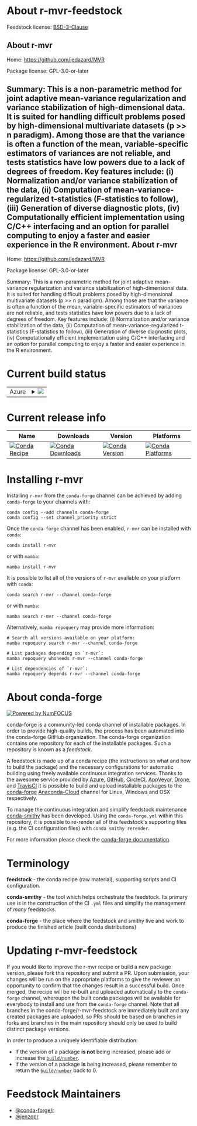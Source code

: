 About r-mvr-feedstock
=====================

Feedstock license: [BSD-3-Clause](https://github.com/conda-forge/r-mvr-feedstock/blob/main/LICENSE.txt)

About r-mvr
-----------

Home: https://github.com/jedazard/MVR

Package license: GPL-3.0-or-later

Summary: This is a non-parametric method for joint adaptive mean-variance regularization and variance stabilization of high-dimensional data. It is suited for handling difficult problems posed by high-dimensional multivariate datasets (p >> n paradigm). Among those are that the variance is often a function of the mean, variable-specific estimators of variances are not reliable, and tests statistics have low powers due to a lack of degrees of freedom. Key features include: (i) Normalization and/or variance stabilization of the data, (ii) Computation of mean-variance-regularized t-statistics (F-statistics to follow), (iii) Generation of diverse diagnostic plots, (iv) Computationally efficient implementation using C/C++ interfacing and an option for parallel computing to enjoy a faster and easier experience in the R environment.
About r-mvr
-----------

Home: https://github.com/jedazard/MVR

Package license: GPL-3.0-or-later

Summary: This is a non-parametric method for joint adaptive mean-variance regularization and variance stabilization of high-dimensional data. It is suited for handling difficult problems posed by high-dimensional multivariate datasets (p >> n paradigm). Among those are that the variance is often a function of the mean, variable-specific estimators of variances are not reliable, and tests statistics have low powers due to a lack of degrees of freedom. Key features include: (i) Normalization and/or variance stabilization of the data, (ii) Computation of mean-variance-regularized t-statistics (F-statistics to follow), (iii) Generation of diverse diagnostic plots, (iv) Computationally efficient implementation using C/C++ interfacing and an option for parallel computing to enjoy a faster and easier experience in the R environment.

Current build status
====================


<table>
    
  <tr>
    <td>Azure</td>
    <td>
      <details>
        <summary>
          <a href="https://dev.azure.com/conda-forge/feedstock-builds/_build/latest?definitionId=8010&branchName=main">
            <img src="https://dev.azure.com/conda-forge/feedstock-builds/_apis/build/status/r-mvr-feedstock?branchName=main">
          </a>
        </summary>
        <table>
          <thead><tr><th>Variant</th><th>Status</th></tr></thead>
          <tbody><tr>
              <td>linux_64_r_base4.2</td>
              <td>
                <a href="https://dev.azure.com/conda-forge/feedstock-builds/_build/latest?definitionId=8010&branchName=main">
                  <img src="https://dev.azure.com/conda-forge/feedstock-builds/_apis/build/status/r-mvr-feedstock?branchName=main&jobName=linux&configuration=linux%20linux_64_r_base4.2" alt="variant">
                </a>
              </td>
            </tr><tr>
              <td>linux_64_r_base4.3</td>
              <td>
                <a href="https://dev.azure.com/conda-forge/feedstock-builds/_build/latest?definitionId=8010&branchName=main">
                  <img src="https://dev.azure.com/conda-forge/feedstock-builds/_apis/build/status/r-mvr-feedstock?branchName=main&jobName=linux&configuration=linux%20linux_64_r_base4.3" alt="variant">
                </a>
              </td>
            </tr><tr>
              <td>osx_64_r_base4.2</td>
              <td>
                <a href="https://dev.azure.com/conda-forge/feedstock-builds/_build/latest?definitionId=8010&branchName=main">
                  <img src="https://dev.azure.com/conda-forge/feedstock-builds/_apis/build/status/r-mvr-feedstock?branchName=main&jobName=osx&configuration=osx%20osx_64_r_base4.2" alt="variant">
                </a>
              </td>
            </tr><tr>
              <td>osx_64_r_base4.3</td>
              <td>
                <a href="https://dev.azure.com/conda-forge/feedstock-builds/_build/latest?definitionId=8010&branchName=main">
                  <img src="https://dev.azure.com/conda-forge/feedstock-builds/_apis/build/status/r-mvr-feedstock?branchName=main&jobName=osx&configuration=osx%20osx_64_r_base4.3" alt="variant">
                </a>
              </td>
            </tr><tr>
              <td>win_64</td>
              <td>
                <a href="https://dev.azure.com/conda-forge/feedstock-builds/_build/latest?definitionId=8010&branchName=main">
                  <img src="https://dev.azure.com/conda-forge/feedstock-builds/_apis/build/status/r-mvr-feedstock?branchName=main&jobName=win&configuration=win%20win_64_" alt="variant">
                </a>
              </td>
            </tr>
          </tbody>
        </table>
      </details>
    </td>
  </tr>
</table>

Current release info
====================

| Name | Downloads | Version | Platforms |
| --- | --- | --- | --- |
| [![Conda Recipe](https://img.shields.io/badge/recipe-r--mvr-green.svg)](https://anaconda.org/conda-forge/r-mvr) | [![Conda Downloads](https://img.shields.io/conda/dn/conda-forge/r-mvr.svg)](https://anaconda.org/conda-forge/r-mvr) | [![Conda Version](https://img.shields.io/conda/vn/conda-forge/r-mvr.svg)](https://anaconda.org/conda-forge/r-mvr) | [![Conda Platforms](https://img.shields.io/conda/pn/conda-forge/r-mvr.svg)](https://anaconda.org/conda-forge/r-mvr) |

Installing r-mvr
================

Installing `r-mvr` from the `conda-forge` channel can be achieved by adding `conda-forge` to your channels with:

```
conda config --add channels conda-forge
conda config --set channel_priority strict
```

Once the `conda-forge` channel has been enabled, `r-mvr` can be installed with `conda`:

```
conda install r-mvr
```

or with `mamba`:

```
mamba install r-mvr
```

It is possible to list all of the versions of `r-mvr` available on your platform with `conda`:

```
conda search r-mvr --channel conda-forge
```

or with `mamba`:

```
mamba search r-mvr --channel conda-forge
```

Alternatively, `mamba repoquery` may provide more information:

```
# Search all versions available on your platform:
mamba repoquery search r-mvr --channel conda-forge

# List packages depending on `r-mvr`:
mamba repoquery whoneeds r-mvr --channel conda-forge

# List dependencies of `r-mvr`:
mamba repoquery depends r-mvr --channel conda-forge
```


About conda-forge
=================

[![Powered by
NumFOCUS](https://img.shields.io/badge/powered%20by-NumFOCUS-orange.svg?style=flat&colorA=E1523D&colorB=007D8A)](https://numfocus.org)

conda-forge is a community-led conda channel of installable packages.
In order to provide high-quality builds, the process has been automated into the
conda-forge GitHub organization. The conda-forge organization contains one repository
for each of the installable packages. Such a repository is known as a *feedstock*.

A feedstock is made up of a conda recipe (the instructions on what and how to build
the package) and the necessary configurations for automatic building using freely
available continuous integration services. Thanks to the awesome service provided by
[Azure](https://azure.microsoft.com/en-us/services/devops/), [GitHub](https://github.com/),
[CircleCI](https://circleci.com/), [AppVeyor](https://www.appveyor.com/),
[Drone](https://cloud.drone.io/welcome), and [TravisCI](https://travis-ci.com/)
it is possible to build and upload installable packages to the
[conda-forge](https://anaconda.org/conda-forge) [Anaconda-Cloud](https://anaconda.org/)
channel for Linux, Windows and OSX respectively.

To manage the continuous integration and simplify feedstock maintenance
[conda-smithy](https://github.com/conda-forge/conda-smithy) has been developed.
Using the ``conda-forge.yml`` within this repository, it is possible to re-render all of
this feedstock's supporting files (e.g. the CI configuration files) with ``conda smithy rerender``.

For more information please check the [conda-forge documentation](https://conda-forge.org/docs/).

Terminology
===========

**feedstock** - the conda recipe (raw material), supporting scripts and CI configuration.

**conda-smithy** - the tool which helps orchestrate the feedstock.
                   Its primary use is in the construction of the CI ``.yml`` files
                   and simplify the management of *many* feedstocks.

**conda-forge** - the place where the feedstock and smithy live and work to
                  produce the finished article (built conda distributions)


Updating r-mvr-feedstock
========================

If you would like to improve the r-mvr recipe or build a new
package version, please fork this repository and submit a PR. Upon submission,
your changes will be run on the appropriate platforms to give the reviewer an
opportunity to confirm that the changes result in a successful build. Once
merged, the recipe will be re-built and uploaded automatically to the
`conda-forge` channel, whereupon the built conda packages will be available for
everybody to install and use from the `conda-forge` channel.
Note that all branches in the conda-forge/r-mvr-feedstock are
immediately built and any created packages are uploaded, so PRs should be based
on branches in forks and branches in the main repository should only be used to
build distinct package versions.

In order to produce a uniquely identifiable distribution:
 * If the version of a package **is not** being increased, please add or increase
   the [``build/number``](https://docs.conda.io/projects/conda-build/en/latest/resources/define-metadata.html#build-number-and-string).
 * If the version of a package **is** being increased, please remember to return
   the [``build/number``](https://docs.conda.io/projects/conda-build/en/latest/resources/define-metadata.html#build-number-and-string)
   back to 0.

Feedstock Maintainers
=====================

* [@conda-forge/r](https://github.com/conda-forge/r/)
* [@jenzopr](https://github.com/jenzopr/)

